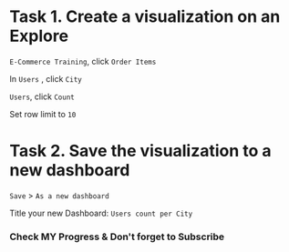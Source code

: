 # Task 1. Create a visualization on an Explore 

`E-Commerce Training`, click `Order Items`

In `Users` , click `City`

`Users`, click `Count`

Set row limit to `10`

# Task 2. Save the visualization to a new dashboard

`Save` > `As a new dashboard`

Title your new Dashboard: `Users count per City`

### Check MY Progress & Don't forget to Subscribe
